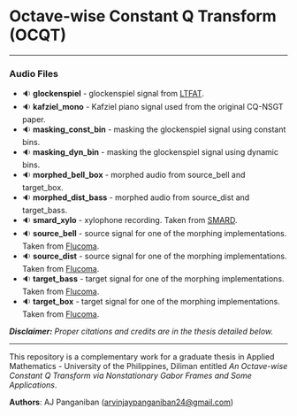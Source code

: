 # Octave-wise Constant Q Transform (OCQT)

---

### Audio Files

- :sound: **glockenspiel** - glockenspiel signal from [LTFAT](https://ltfat.org/).
- :sound: **kafziel_mono** - Kafziel piano signal used from the original CQ-NSGT paper.
- :sound: **masking_const_bin** - masking the glockenspiel signal using constant bins.
- :sound: **masking_dyn_bin** - masking the glockenspiel signal using dynamic bins.
- :sound: **morphed_bell_box** - morphed audio from source_bell and target_box.
- :sound: **morphed_dist_bass** - morphed audio from source_dist and target_bass.
- :sound: **smard_xylo** - xylophone recording. Taken from [SMARD](https://www.smard.es.aau.dk/).
- :sound: **source_bell** - source signal for one of the morphing implementations. Taken from [Flucoma](https://www.flucoma.org/DAFX-2020/).
- :sound: **source_dist** - source signal for one of the morphing implementations. Taken from [Flucoma](https://www.flucoma.org/DAFX-2020/).
- :sound: **target_bass** - target signal for one of the morphing implementations. Taken from [Flucoma](https://www.flucoma.org/DAFX-2020/).
- :sound: **target_box** - target signal for one of the morphing implementations. Taken from [Flucoma](https://www.flucoma.org/DAFX-2020/).
 

_**Disclaimer:** Proper citations and credits are in the thesis detailed below._

---
This repository is a complementary work for a graduate thesis in Applied Mathematics - University of the Philippines, Diliman entitled *An Octave-wise Constant Q Transform via Nonstationary Gabor Frames and Some Applications*.

**Authors**: AJ Panganiban (arvinjaypanganiban24@gmail.com)
